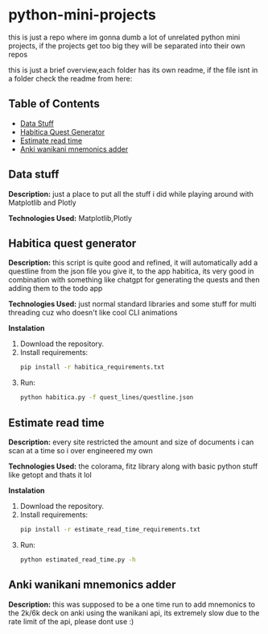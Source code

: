 # python-mini-projects

this is just a repo where im gonna dumb a lot of unrelated python mini projects, if the projects get too big they will be separated into their own repos

this is just a brief overview,each folder has its own readme, if the file isnt in a folder check the readme from here:
## Table of Contents
- [Data Stuff](#data-stuff)
- [Habitica Quest Generator](#habitica-quest-generator)
- [Estimate read time](#estimate-read-time)
- [Anki wanikani mnemonics adder](#anki-wanikani-mnemonics-adder)
## Data stuff

**Description:** just a place to put all the stuff i did while playing around with Matplotlib and Plotly

**Technologies Used:** Matplotlib,Plotly

## Habitica quest generator

**Description:** this script is quite good and refined, it will automatically add a questline from the json file you give it, to the app habitica, its very good in combination with something like chatgpt for generating the quests and then adding them to the todo app

**Technologies Used:** just normal standard libraries and some stuff for multi threading cuz who doesn't like cool CLI animations

**Instalation**
1. Download the repository.
2. Install requirements:
   ```bash
   pip install -r habitica_requirements.txt
   ```
3. Run:
   ```bash
   python habitica.py -f quest_lines/questline.json
   ```
   
## Estimate read time

**Description:** every site restricted the amount and size of documents i can scan at a time so i over engineered my own 

**Technologies Used:** the colorama, fitz library along with basic python stuff like getopt and thats it lol

**Instalation**
1. Download the repository.
2. Install requirements:
   ```bash
   pip install -r estimate_read_time_requirements.txt
   ```
3. Run:
   ```bash
   python estimated_read_time.py -h
   ```
## Anki wanikani mnemonics adder
**Description:** this was supposed to be a one time run to add mnemonics to the 2k/6k deck on anki using the wanikani api, its extremely slow due to the rate limit of the api, please dont use :)
